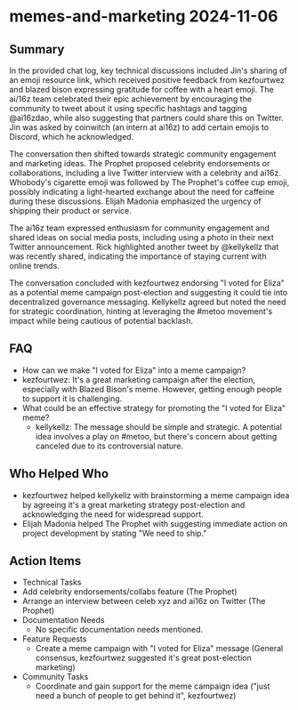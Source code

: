 # memes-and-marketing 2024-11-06

## Summary

In the provided chat log, key technical discussions included Jin's sharing of an emoji resource link, which received positive feedback from kezfourtwez and blazed bison expressing gratitude for coffee with a heart emoji. The ai/16z team celebrated their epic achievement by encouraging the community to tweet about it using specific hashtags and tagging @ai16zdao, while also suggesting that partners could share this on Twitter. Jin was asked by coinwitch (an intern at ai16z) to add certain emojis to Discord, which he acknowledged.

The conversation then shifted towards strategic community engagement and marketing ideas. The Prophet proposed celebrity endorsements or collaborations, including a live Twitter interview with a celebrity and ai16z. Whobody's cigarette emoji was followed by The Prophet's coffee cup emoji, possibly indicating a light-hearted exchange about the need for caffeine during these discussions. Elijah Madonia emphasized the urgency of shipping their product or service.

The ai16z team expressed enthusiasm for community engagement and shared ideas on social media posts, including using a photo in their next Twitter announcement. Rick highlighted another tweet by @kellykellz that was recently shared, indicating the importance of staying current with online trends.

The conversation concluded with kezfourtwez endorsing "I voted for Eliza" as a potential meme campaign post-election and suggesting it could tie into decentralized governance messaging. Kellykellz agreed but noted the need for strategic coordination, hinting at leveraging the #metoo movement's impact while being cautious of potential backlash.

## FAQ

- How can we make "I voted for Eliza" into a meme campaign?
- kezfourtwez: It's a great marketing campaign after the election, especially with Blazed Bison's meme. However, getting enough people to support it is challenging.
- What could be an effective strategy for promoting the "I voted for Eliza" meme?
    - kellykellz: The message should be simple and strategic. A potential idea involves a play on #metoo, but there's concern about getting canceled due to its controversial nature.

## Who Helped Who

- kezfourtwez helped kellykellz with brainstorming a meme campaign idea by agreeing it's a great marketing strategy post-election and acknowledging the need for widespread support.
- Elijah Madonia helped The Prophet with suggesting immediate action on project development by stating "We need to ship."

## Action Items

- Technical Tasks
- Add celebrity endorsements/collabs feature (The Prophet)
- Arrange an interview between celeb xyz and ai16z on Twitter (The Prophet)
- Documentation Needs
    - No specific documentation needs mentioned.
- Feature Requests
    - Create a meme campaign with "I voted for Eliza" message (General consensus, kezfourtwez suggested it's great post-election marketing)
- Community Tasks
    - Coordinate and gain support for the meme campaign idea ("just need a bunch of people to get behind it", kezfourtwez)
